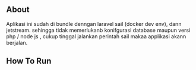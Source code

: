 ## About
Aplikasi ini sudah di bundle denngan laravel sail (docker dev env), dann jetstream. sehingga tidak memerlukanb konifgurasi database maupun versi php / node js , cukup tinggal jalankan perintah sail makaa applikasi akann berjalan.
## How To Run 

